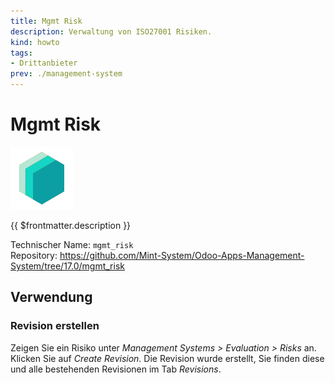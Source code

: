 ```yaml
---
title: Mgmt Risk
description: Verwaltung von ISO27001 Risiken.
kind: howto
tags:
- Drittanbieter
prev: ./management-system
---
```


# Mgmt Risk
![icon_oms_box](attachments/icons_odoo_mint_system.png)

{{ $frontmatter.description }}

Technischer Name: `mgmt_risk`\
Repository: <https://github.com/Mint-System/Odoo-Apps-Management-System/tree/17.0/mgmt_risk>

## Verwendung

### Revision erstellen

Zeigen Sie ein Risiko unter *Management Systems > Evaluation > Risks* an. Klicken Sie auf *Create Revision*. Die Revision wurde erstellt, Sie finden diese und alle bestehenden Revisionen im Tab *Revisions*.